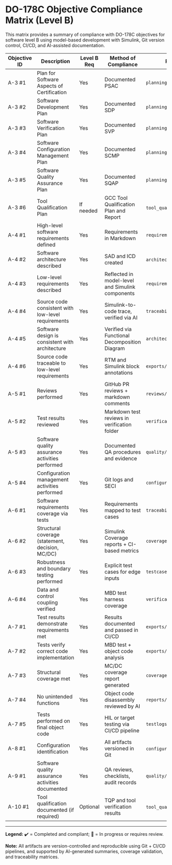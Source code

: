 # DO-178C Objective Compliance Matrix (Level B)

This matrix provides a summary of compliance with DO-178C objectives for software level B using model-based development with Simulink, Git version control, CI/CD, and AI-assisted documentation.

| Objective ID | Description                                        | Level B Req | Method of Compliance                             | Reference Artifact(s)                  | Status |
| ------------ | -------------------------------------------------- | ----------- | ------------------------------------------------ | -------------------------------------- | ------ |
| A-3 #1       | Plan for Software Aspects of Certification         | Yes         | Documented PSAC                                  | `planning/PSAC.md`                     | ✔️     |
| A-3 #2       | Software Development Plan                          | Yes         | Documented SDP                                   | `planning/SDP.md`                      | ✔️     |
| A-3 #3       | Software Verification Plan                         | Yes         | Documented SVP                                   | `planning/SVP.md`                      | ✔️     |
| A-3 #4       | Software Configuration Management Plan             | Yes         | Documented SCMP                                  | `planning/SCMP.md`                     | ✔️     |
| A-3 #5       | Software Quality Assurance Plan                    | Yes         | Documented SQAP                                  | `planning/SQAP.md`                     | ✔️     |
| A-3 #6       | Tool Qualification Plan                            | If needed   | GCC Tool Qualification Plan and Report           | `tool_qualification/TQP.md`, `TVR.md`  | ✔️     |
| A-4 #1       | High-level software requirements defined           | Yes         | Requirements in Markdown                         | `requirements/software.md`             | ✔️     |
| A-4 #2       | Software architecture described                    | Yes         | SAD and ICD created                              | `architecture/SAD.md`, `ICD.md`        | ✔️     |
| A-4 #3       | Low-level requirements described                   | Yes         | Reflected in model-level and Simulink components | `requirements/software.md`             | ✔️     |
| A-4 #4       | Source code consistent with low-level requirements | Yes         | Simulink-to-code trace, verified via AI          | `traceability/trace.yaml`              | ✔️     |
| A-4 #5       | Software design is consistent with architecture    | Yes         | Verified via Functional Decomposition Diagram    | `architecture/FDD.png`                 | ✔️     |
| A-4 #6       | Source code traceable to low-level requirements    | Yes         | RTM and Simulink block annotations               | `exports/RTM.md`                       | ✔️     |
| A-5 #1       | Reviews performed                                  | Yes         | GitHub PR reviews + markdown comments            | `reviews/*.md`                         | ✔️     |
| A-5 #2       | Test results reviewed                              | Yes         | Markdown test reviews in verification folder     | `verification/Verification_Report.md`  | ✔️     |
| A-5 #3       | Software quality assurance activities performed    | Yes         | Documented QA procedures and evidence            | `quality/SQA_Record.md`                | ✔️     |
| A-5 #4       | Configuration management activities performed      | Yes         | Git logs and SECI                                | `configuration/SECI.md`                | ✔️     |
| A-6 #1       | Software requirements coverage via tests           | Yes         | Requirements mapped to test cases                | `traceability/trace.yaml`              | ✔️     |
| A-6 #2       | Structural coverage (statement, decision, MC/DC)   | Yes         | Simulink Coverage reports + CI-based metrics     | `coverage/SimulinkCoverage.html`       | ✔️     |
| A-6 #3       | Robustness and boundary testing performed          | Yes         | Explicit test cases for edge inputs              | `testcases/TC_robust.md`               | ✔️     |
| A-6 #4       | Data and control coupling verified                 | Yes         | MBD test harness coverage                        | `verification/Verification_Report.md`  | ✔️     |
| A-7 #1       | Test results demonstrate requirements met          | Yes         | Results documented and passed in CI/CD           | `exports/Verification_Report.md`       | ✔️     |
| A-7 #2       | Tests verify correct code implementation           | Yes         | MBD test + object code analysis                  | `exports/fcs_disassembly.txt`          | ✔️     |
| A-7 #3       | Structural coverage met                            | Yes         | MC/DC coverage report generated                  | `coverage/SimulinkCoverage.html`       | ✔️     |
| A-7 #4       | No unintended functions                            | Yes         | Object code disassembly reviewed by AI           | `reports/disassembly_analysis.md`      | ✔️     |
| A-7 #5       | Tests performed on final object code               | Yes         | HIL or target testing via CI/CD pipeline         | `testlogs/target_output.log`           | ✔️     |
| A-8 #1       | Configuration identification                       | Yes         | All artifacts versioned in Git                   | `configuration/SECI.md`, `SCI.md`      | ✔️     |
| A-9 #1       | Software quality assurance activities documented   | Yes         | QA reviews, checklists, audit records            | `quality/SQA_Record.md`                | ✔️     |
| A-10 #1      | Tool qualification documented (if required)        | Optional    | TQP and tool verification results                | `tool_qualification/TVCP.md`, `TVR.md` | ✔️     |

---

**Legend:** ✔️ = Completed and compliant; 🚧 = In progress or requires review.

**Note:** All artifacts are version-controlled and reproducible using Git + CI/CD pipelines, and supported by AI-generated summaries, coverage validation, and traceability matrices.

